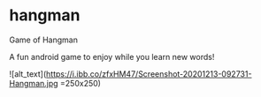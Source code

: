 # hangman
Game of Hangman

A fun android game to enjoy while you learn new words!

![alt_text](https://i.ibb.co/zfxHM47/Screenshot-20201213-092731-Hangman.jpg =250x250)
